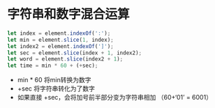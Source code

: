 # 字符串和数字混合运算
```js
let index = element.indexOf(':');
let min = element.slice(1, index);
let index2 = element.indexOf(']');
let sec = element.slice(index + 1, index2);
let word = element.slice(index2 + 1);
let time = min * 60 + (+sec);
```

* min * 60 将min转换为数字
* +sec  将字符串转化为了数字
* 如果直接 +sec，会将加号前半部分变为字符串相加 （60+‘01’ = 6001）